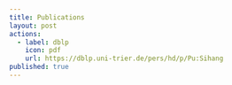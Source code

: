 ```yaml
---
title: Publications
layout: post
actions:
  - label: dblp
    icon: pdf
    url: https://dblp.uni-trier.de/pers/hd/p/Pu:Sihang
published: true
---
```


